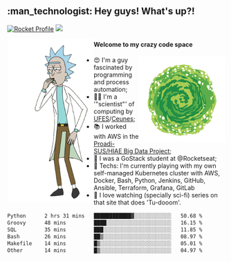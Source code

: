 
<h2> :man_technologist: Hey guys! What's up?!</h2>
                                                                         
[![Rocket Profile](https://img.shields.io/static/v1?label=Rocketseat&message=Profile&colorA=purple&color=black&logo=Rocket&logoColor=white)](https://app.rocketseat.com.br/me/elyabe)
<a href="https://www.linkedin.com/in/elyabe/"><img src="https://img.shields.io/badge/LinkedIn-informational?logo=linkedin"/></a>

<img align='left' src="https://raw.githubusercontent.com/Elyabe/Elyabe/master/images/rick-dancing.gif" width='200'>

                       
#### Welcome to my crazy code space 
<img align='right' src="https://raw.githubusercontent.com/Elyabe/elyabe/master/images/portal-3.gif" width='200'>

- :heart_eyes: I'm a guy fascinated by programming and process automation; 
- :office_worker: I'm a '"scientist"' of computing by [UFES](http://ufes.br)/[Ceunes](http://ceunes.ufes.br);
- :books: I worked with AWS in the [Proadi-SUS/HIAE Big Data Project](https://hospitais.proadi-sus.org.br/projetos/24/big-data);
- :rocket: I was a GoStack student at @Rocketseat;
- :green_heart: Techs: I'm currently playing with my own self-managed Kubernetes cluster with AWS, Docker, Bash, Python, Jenkins, GitHub, Ansible, Terraform, Grafana, GitLab
- :movie_camera: I love watching (specially sci-fi) series on that site that does 'Tu-dooom'.

<!--START_SECTION:waka-->

```text
Python      2 hrs 31 mins   ████████████▓░░░░░░░░░░░░   50.68 %
Groovy      48 mins         ████░░░░░░░░░░░░░░░░░░░░░   16.15 %
SQL         35 mins         ███░░░░░░░░░░░░░░░░░░░░░░   11.85 %
Bash        26 mins         ██▒░░░░░░░░░░░░░░░░░░░░░░   08.97 %
Makefile    14 mins         █▒░░░░░░░░░░░░░░░░░░░░░░░   05.01 %
Other       14 mins         █▒░░░░░░░░░░░░░░░░░░░░░░░   04.97 %
```

<!--END_SECTION:waka-->
